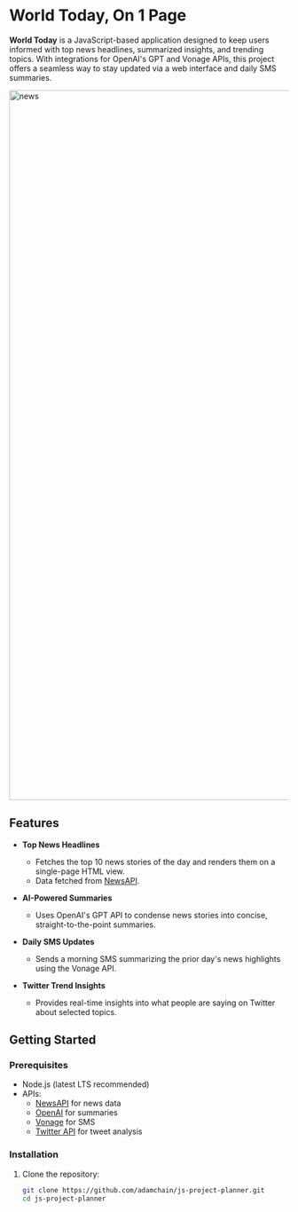 # World Today, On 1 Page


**World Today** is a JavaScript-based application designed to keep users informed with top news headlines, summarized insights, and trending topics. With integrations for OpenAI's GPT and Vonage APIs, this project offers a seamless way to stay updated via a web interface and daily SMS summaries.


<img width="1280" alt="news" src="https://github.com/user-attachments/assets/b114006c-32c3-4f3d-bd19-50a57a97b739" />

## Features

- **Top News Headlines**
  - Fetches the top 10 news stories of the day and renders them on a single-page HTML view.
  - Data fetched from [NewsAPI](https://newsapi.org/).

- **AI-Powered Summaries**
  - Uses OpenAI's GPT API to condense news stories into concise, straight-to-the-point summaries.

- **Daily SMS Updates**
  - Sends a morning SMS summarizing the prior day's news highlights using the Vonage API.

- **Twitter Trend Insights**
  - Provides real-time insights into what people are saying on Twitter about selected topics.

## Getting Started

### Prerequisites

- Node.js (latest LTS recommended)
- APIs:
  - [NewsAPI](https://newsapi.org/) for news data
  - [OpenAI](https://openai.com/) for summaries
  - [Vonage](https://www.vonage.com/) for SMS
  - [Twitter API](https://developer.twitter.com/en/docs) for tweet analysis

### Installation

1. Clone the repository:
   ```bash
   git clone https://github.com/adamchain/js-project-planner.git
   cd js-project-planner
